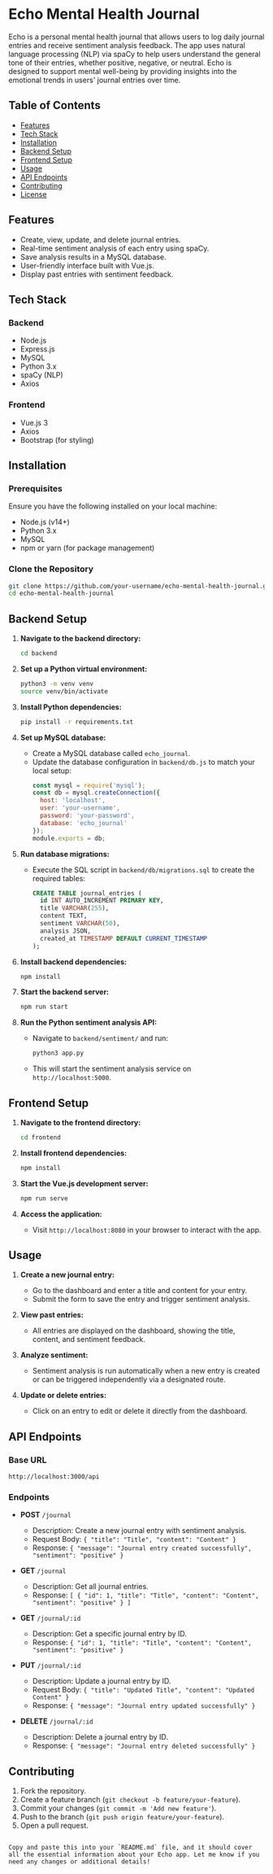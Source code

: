 # Echo Mental Health Journal

Echo is a personal mental health journal that allows users to log daily journal entries and receive sentiment analysis feedback. The app uses natural language processing (NLP) via spaCy to help users understand the general tone of their entries, whether positive, negative, or neutral. Echo is designed to support mental well-being by providing insights into the emotional trends in users' journal entries over time.

## Table of Contents

- [Features](#features)
- [Tech Stack](#tech-stack)
- [Installation](#installation)
- [Backend Setup](#backend-setup)
- [Frontend Setup](#frontend-setup)
- [Usage](#usage)
- [API Endpoints](#api-endpoints)
- [Contributing](#contributing)
- [License](#license)

## Features

- Create, view, update, and delete journal entries.
- Real-time sentiment analysis of each entry using spaCy.
- Save analysis results in a MySQL database.
- User-friendly interface built with Vue.js.
- Display past entries with sentiment feedback.

## Tech Stack

### Backend
- Node.js
- Express.js
- MySQL
- Python 3.x
- spaCy (NLP)
- Axios

### Frontend
- Vue.js 3
- Axios
- Bootstrap (for styling)

## Installation

### Prerequisites
Ensure you have the following installed on your local machine:
- Node.js (v14+)
- Python 3.x
- MySQL
- npm or yarn (for package management)

### Clone the Repository
```bash
git clone https://github.com/your-username/echo-mental-health-journal.git
cd echo-mental-health-journal
```

## Backend Setup

1. **Navigate to the backend directory:**
   ```bash
   cd backend
   ```

2. **Set up a Python virtual environment:**
   ```bash
   python3 -m venv venv
   source venv/bin/activate
   ```

3. **Install Python dependencies:**
   ```bash
   pip install -r requirements.txt
   ```

4. **Set up MySQL database:**
   - Create a MySQL database called `echo_journal`.
   - Update the database configuration in `backend/db.js` to match your local setup:
     ```javascript
     const mysql = require('mysql');
     const db = mysql.createConnection({
       host: 'localhost',
       user: 'your-username',
       password: 'your-password',
       database: 'echo_journal'
     });
     module.exports = db;
     ```

5. **Run database migrations:**
   - Execute the SQL script in `backend/db/migrations.sql` to create the required tables:
     ```sql
     CREATE TABLE journal_entries (
       id INT AUTO_INCREMENT PRIMARY KEY,
       title VARCHAR(255),
       content TEXT,
       sentiment VARCHAR(50),
       analysis JSON,
       created_at TIMESTAMP DEFAULT CURRENT_TIMESTAMP
     );
     ```

6. **Install backend dependencies:**
   ```bash
   npm install
   ```

7. **Start the backend server:**
   ```bash
   npm run start
   ```

8. **Run the Python sentiment analysis API:**
   - Navigate to `backend/sentiment/` and run:
     ```bash
     python3 app.py
     ```
   - This will start the sentiment analysis service on `http://localhost:5000`.

## Frontend Setup

1. **Navigate to the frontend directory:**
   ```bash
   cd frontend
   ```

2. **Install frontend dependencies:**
   ```bash
   npm install
   ```

3. **Start the Vue.js development server:**
   ```bash
   npm run serve
   ```

4. **Access the application:**
   - Visit `http://localhost:8080` in your browser to interact with the app.

## Usage

1. **Create a new journal entry:**
   - Go to the dashboard and enter a title and content for your entry.
   - Submit the form to save the entry and trigger sentiment analysis.

2. **View past entries:**
   - All entries are displayed on the dashboard, showing the title, content, and sentiment feedback.

3. **Analyze sentiment:**
   - Sentiment analysis is run automatically when a new entry is created or can be triggered independently via a designated route.

4. **Update or delete entries:**
   - Click on an entry to edit or delete it directly from the dashboard.

## API Endpoints

### Base URL
```
http://localhost:3000/api
```

### Endpoints

- **POST** `/journal`
  - Description: Create a new journal entry with sentiment analysis.
  - Request Body: `{ "title": "Title", "content": "Content" }`
  - Response: `{ "message": "Journal entry created successfully", "sentiment": "positive" }`

- **GET** `/journal`
  - Description: Get all journal entries.
  - Response: `[ { "id": 1, "title": "Title", "content": "Content", "sentiment": "positive" } ]`

- **GET** `/journal/:id`
  - Description: Get a specific journal entry by ID.
  - Response: `{ "id": 1, "title": "Title", "content": "Content", "sentiment": "positive" }`

- **PUT** `/journal/:id`
  - Description: Update a journal entry by ID.
  - Request Body: `{ "title": "Updated Title", "content": "Updated Content" }`
  - Response: `{ "message": "Journal entry updated successfully" }`

- **DELETE** `/journal/:id`
  - Description: Delete a journal entry by ID.
  - Response: `{ "message": "Journal entry deleted successfully" }`

## Contributing

1. Fork the repository.
2. Create a feature branch (`git checkout -b feature/your-feature`).
3. Commit your changes (`git commit -m 'Add new feature'`).
4. Push to the branch (`git push origin feature/your-feature`).
5. Open a pull request.
```

Copy and paste this into your `README.md` file, and it should cover all the essential information about your Echo app. Let me know if you need any changes or additional details!
